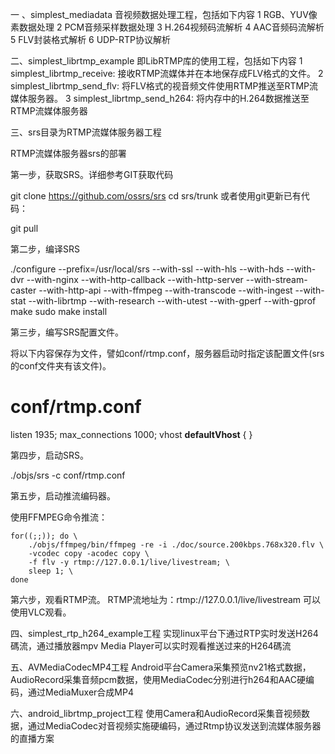 一 、simplest_mediadata 音视频数据处理工程，包括如下内容
   1 RGB、YUV像素数据处理
   2 PCM音频采样数据处理
   3 H.264视频码流解析
   4 AAC音频码流解析
   5 FLV封装格式解析
   6 UDP-RTP协议解析


二、simplest_librtmp_example 即LibRTMP库的使用工程，包括如下内容
   1 simplest_librtmp_receive: 接收RTMP流媒体并在本地保存成FLV格式的文件。
   2 simplest_librtmp_send_flv: 将FLV格式的视音频文件使用RTMP推送至RTMP流媒体服务器。
   3 simplest_librtmp_send_h264: 将内存中的H.264数据推送至RTMP流媒体服务器


三、srs目录为RTMP流媒体服务器工程

RTMP流媒体服务器srs的部署

第一步，获取SRS。详细参考GIT获取代码

git clone https://github.com/ossrs/srs
cd srs/trunk
或者使用git更新已有代码：

git pull

第二步，编译SRS

./configure --prefix=/usr/local/srs --with-ssl --with-hls --with-hds --with-dvr --with-nginx --with-http-callback --with-http-server --with-stream-caster --with-http-api --with-ffmpeg --with-transcode --with-ingest --with-stat --with-librtmp --with-research --with-utest --with-gperf --with-gprof
make
sudo make install

第三步，编写SRS配置文件。

将以下内容保存为文件，譬如conf/rtmp.conf，服务器启动时指定该配置文件(srs的conf文件夹有该文件)。

# conf/rtmp.conf
listen              1935;
max_connections     1000;
vhost __defaultVhost__ {
}

第四步，启动SRS。

./objs/srs -c conf/rtmp.conf

第五步，启动推流编码器。

使用FFMPEG命令推流：

    for((;;)); do \
        ./objs/ffmpeg/bin/ffmpeg -re -i ./doc/source.200kbps.768x320.flv \
        -vcodec copy -acodec copy \
        -f flv -y rtmp://127.0.0.1/live/livestream; \
        sleep 1; \
    done

第六步，观看RTMP流。
   RTMP流地址为：rtmp://127.0.0.1/live/livestream   可以使用VLC观看。



四、simplest_rtp_h264_example工程
    实现linux平台下通过RTP实时发送H264碼流，通过播放器mpv Media Player可以实时观看推送过来的H264碼流


五、AVMediaCodecMP4工程
    Android平台Camera采集预览nv21格式数据，AudioRecord采集音频pcm数据，使用MediaCodec分别进行h264和AAC硬编码，通过MediaMuxer合成MP4


六、android_librtmp_project工程 
    使用Camera和AudioRecord采集音视频数据，通过MediaCodec对音视频实施硬编码，通过Rtmp协议发送到流媒体服务器的直播方案
    



